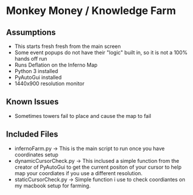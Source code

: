 # Monkey Money / Knowledge Farm

## Assumptions
- This starts fresh fresh from the main screen
- Some event popups do not have their "logic" built in, so it is not a 100% hands off run
- Runs Deflation on the Inferno Map
- Python 3 installed
- PyAutoGui installed
- 1440x900 resolution monitor


## Known Issues
- Sometimes towers fail to place and cause the map to fail
  

## Included Files
- infernoFarm.py -> This is the main script to run once you have coordinates setup
- dynamicCursorCheck.py -> This inclused a simple function from the creator of PyAutoGui to get the current positon of your cursor to help map your coordiates if you use a different resolution.
- staticCursorCheck.py -> Simple function i use to check coordiantes on my macbook setup for farming.